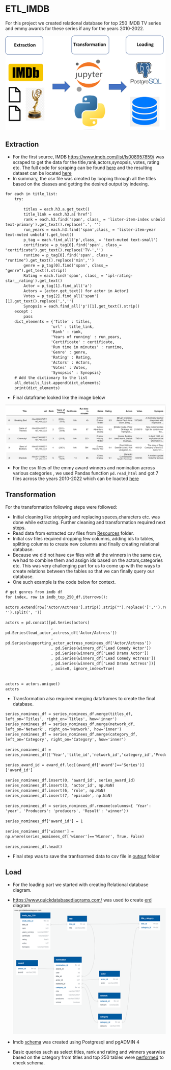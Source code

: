 # ETL_IMDB

For this project we created relational database for top 250 IMDB TV series and  emmy awards for these series if any for the years 2010-2022.



   ![image](Extraction/Picture1.png)

## Extraction

- For the first source, IMDB <https://www.imdb.com/list/ls008957859/> was scraped to get the data for the title,rank,actors,synopsis, votes, rating etc. The full code for scraping can be found [here](https://github.com/joshi-swetam/ETL_IMDB/blob/main/Extraction/IMDB_Scrape.ipynb) and the resulting dataset can be located [here](https://github.com/joshi-swetam/ETL_IMDB/tree/extract/Extraction/Resources)
- In summary, the csv file was created by looping through all the titles based on the classes and getting the desired output by indexing. 

~~~ 
for each in title_list:
    try:
        
        titles = each.h3.a.get_text()
        title_link = each.h3.a['href'] 
        rank = each.h3.find('span', class_ = 'lister-item-index unbold text-primary').get_text().replace('.', '')
        run_years = each.h3.find('span',class_ = 'lister-item-year text-muted unbold').get_text()
        p_tag = each.find_all('p',class_ = 'text-muted text-small')
        certificate = p_tag[0].find('span', class_= "certificate").get_text().replace('TV-','')
        runtime = p_tag[0].find('span', class_= "runtime").get_text().replace('min','')
        genre = p_tag[0].find('span', class_= "genre").get_text().strip()
        Rating = each.find('span', class_ = 'ipl-rating-star__rating').get_text()
        Actor = p_tag[1].find_all('a')
        Actors = [actor.get_text() for actor in Actor]
        Votes = p_tag[2].find_all('span')[1].get_text().replace(',','')
        Synopsis = each.find_all('p')[1].get_text().strip()
    except :
        pass
    dict_elements = {'Title' : titles,
                    'url' : title_link,
                    'Rank' : rank,
                    'Years of running' : run_years,
                    'Certificate' : certificate,
                    'Run time in minutes' : runtime,
                    'Genre' : genre,
                    'Rating' : Rating,
                    'Actors' : Actors,
                    'Votes' : Votes,
                    'Synopsis' : Synopsis}                        
    # Add the dictionary to the list
    all_details_list.append(dict_elements) 
    print(dict_elements)
~~~
- Final dataframe looked like the image below

![image](Extraction/dataframe%20image.png)
    
- For the csv files of the emmy award winners and nomination across various categories , we used Pandas function `pd.read_html` and got 7 files across the years 2010-2022 which can be loacted [here](https://github.com/joshi-swetam/ETL_IMDB/tree/extract/Extraction/Resources)

## Transformation
For the transformation following steps were followed: 
- Initial cleaning like stripping and replacing spaces,characters etc. was done while extracting. Further cleaning and transformation required next steps.
- Read data from extracted csv files from [Resources](https://github.com/joshi-swetam/ETL_IMDB/tree/transform/Transformation/Resources) folder.
- Initial csv files required dropping few columns, adding ids to tables, splitting columns to create new columns and finally creating relational database.
-  Because we did not have csv files with all the winners in the same csv, we had to combine them and assign ids based on the actors,categories etc. This was very challenging part for us to come up with the ways to create relations between the tables so that we can finally query our database.
- One such example is the code below for context.

~~~ actors = []
# get genres from imdb df
for index, row in imdb_top_250_df.iterrows():
    actors.extend(row['Actor/Actress'].strip().strip("").replace('[','').replace(']','').replace('\'', '').split(', '))

actors = pd.concat([pd.Series(actors)
                    , pd.Series(lead_actor_actress_df['Actor/Actress'])
                    , pd.Series(supporting_actor_actress_nominees_df['Actor/Actress'])
                    , pd.Series(winners_df['Lead Comedy Actor'])
                    , pd.Series(winners_df['Lead Drama Actor'])
                    , pd.Series(winners_df['Lead Comedy Actress'])
                    , pd.Series(winners_df['Lead Drama Actress'])]
                    , axis=0, ignore_index=True)
                

actors = actors.unique()
actors 
~~~

- Transformation also required merging dataframes to create the final database.
~~~ 
series_nominees_df = series_nominees_df.merge(titles_df, left_on='Titles', right_on='Titles', how='inner')
series_nominees_df = series_nominees_df.merge(network_df, left_on='Network', right_on='Network', how='inner')
series_nominees_df = series_nominees_df.merge(category_df, left_on='Category', right_on='Category', how='inner')

series_nominees_df = series_nominees_df[['Year','title_id','network_id','category_id','Producers','Result']]

series_award_id = award_df.loc[(award_df['award']=='Series')]['award_id']

series_nominees_df.insert(0, 'award_id', series_award_id)
series_nominees_df.insert(3, 'actor_id', np.NaN)
series_nominees_df.insert(6, 'role', np.NaN)
series_nominees_df.insert(7, 'episode', np.NaN)

series_nominees_df = series_nominees_df.rename(columns={ 'Year': 'year', 'Producers': 'producers', 'Result': 'winner'})

series_nominees_df['award_id'] = 1

series_nominees_df['winner'] = np.where(series_nominees_df['winner']=='Winner', True, False)

series_nominees_df.head() 
~~~ 



- Final step was to save the tranfsormed data to csv file in [output](https://github.com/joshi-swetam/ETL_IMDB/tree/transform/Transformation/output) folder

## Load
- For the loading part we started with creating Relational database diagram.
- https://www.quickdatabasediagrams.com/ was used to create [erd](erd) diagram 
![image](Load/erd.png)

- Imdb [schema](https://github.com/joshi-swetam/ETL_IMDB/blob/load/Load/schema.sql) was created using Postgresql and pgADMIN 4 
 - Basic queries such as select titles, rank and rating  and winners yearwise based on  the category from titles and top 250 tables were [performed](https://github.com/joshi-swetam/ETL_IMDB/blob/main/Load/Queries.sql) to check schema.
